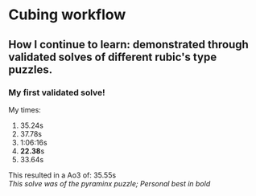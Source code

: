 # Cubing workflow
## How I continue to learn: demonstrated through validated solves of different rubic's type puzzles.

### My first validated solve!

My times:
1. 35.24s
2. 37.78s
3. 1:06:16s
4. **22.38**s
5. 33.64s

This resulted in a Ao3 of: 35.55s  
_This solve was of the pyraminx puzzle; Personal best in bold_

